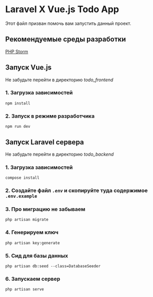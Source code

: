 # Laravel X Vue.js Todo App

Этот файл призван помочь вам запустить данный проект.

## Рекомендуемые среды разработки

[PHP Storm](https://www.jetbrains.com/phpstorm/promo/?source=google&medium=cpc&campaign=CIS_en_CIS_PhpStorm_Branded&term=phpstorm&content=697162717393&gad_source=1&gclid=Cj0KCQjwrp-3BhDgARIsAEWJ6SyPp8wTNcyLsm3nCs7SKHtHshScvQ-gM_rB0cZ8vj63Ttt98OSruucaAvn1EALw_wcB)

## Запуск Vue.js
Не забудьте перейти в директорию _todo_frontend_


### 1. Загрузка зависимостей

```
npm install
```

### 2. Запуск в режиме разработчика

```
npm run dev
```


## Запуск Laravel сервера

Не забудьте перейти в директорию _todo_backend_

### 1. Загрузка зависимостей
```
compose install
```
### 2. Создайте файл _`.env`_ и скопируйте туда содержимое `.env.example`

### 3. Про миграцию не забываем
```
php artisan migrate
```

### 4. Генерируем ключ
```
php artisan key:generate
```

### 5. Сид для базы данных
```
php artisan db:seed --class=DatabaseSeeder 
```

### 6. Запускаем сервер
```
php artisan serve
```



